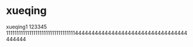 # xueqing
xueqing1
123345
1111111111111111111111111111111114444444444444444444444444444444444444444
